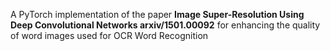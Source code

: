  A PyTorch implementation of the paper **Image Super-Resolution Using Deep Convolutional Networks arxiv/1501.00092** for enhancing the quality of word images used for OCR Word Recognition
